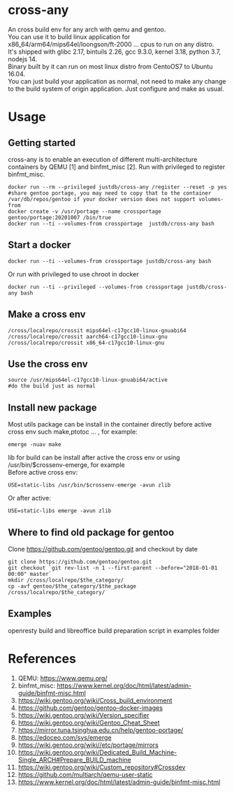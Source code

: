 # cross-any
An cross build env for any arch with qemu and gentoo.  
You can use it to build linux application for x86_64/arm64/mips64el/loongson/ft-2000 ... cpus to run on any distro.  
It's shipped with glibc 2.17, bintuils 2.26, gcc 9.3.0, kernel 3.18, python 3.7, nodejs 14.  
Binary built by it can run on most linux distro from CentoOS7 to Ubuntu 16.04.  
You can just build your application as normal, not need to make any change to the build system of origin application. Just configure and make as usual.   
# Usage
## Getting started
cross-any is to enable an execution of different multi-architecture containers by QEMU [1] and binfmt_misc [2].
Run with privileged to register binfmt_misc.
```shell
docker run --rm --privileged justdb/cross-any /register --reset -p yes
#share gentoo portage, you may need to copy that to the container /var/db/repos/gentoo if your docker version does not support volumes-from
docker create -v /usr/portage --name crossportage gentoo/portage:20201007 /bin/true
docker run --ti --volumes-from crossportage  justdb/cross-any bash
```
## Start a docker 
```shell
docker run --ti --volumes-from crossportage justdb/cross-any bash
```
Or run with privileged to use chroot in docker  
```shell
docker run --ti --privileged --volumes-from crossportage justdb/cross-any bash
```
## Make a cross env
```shell
/cross/localrepo/crossit mips64el-c17gcc10-linux-gnuabi64
/cross/localrepo/crossit aarch64-c17gcc10-linux-gnu
/cross/localrepo/crossit x86_64-c17gcc10-linux-gnu
```
## Use the cross env
```shell
source /usr/mips64el-c17gcc10-linux-gnuabi64/active
#do the build just as normal
```

## Install new package
Most utils package can be install in the container directly before active cross env such make,ptotoc ... , for example:   
```shell
emerge -nuav make
```
lib for build can be install after active the cross env or using /usr/bin/$crossenv-emerge, for example  
Before active cross env:  
```shell
USE=static-libs /usr/bin/$crossenv-emerge -avun zlib
```   
Or after active:  
```shell
USE=static-libs emerge -avun zlib
```
## Where to find old package for gentoo
Clone https://github.com/gentoo/gentoo.git and checkout by date  
```shell
git clone https://github.com/gentoo/gentoo.git
git checkout `git rev-list -n 1 --first-parent --before="2018-01-01 00:00" master`
mkdir /cross/localrepo/$the_category/
cp -avf gentoo/$the_category/$the_package  /cross/localrepo/$the_category/
```
## Examples
   openresty build and libreoffice build preparation script in examples folder
# References
1. QEMU: https://www.qemu.org/
1. binfmt_misc: https://www.kernel.org/doc/html/latest/admin-guide/binfmt-misc.html
1. https://wiki.gentoo.org/wiki/Cross_build_environment
1. https://github.com/gentoo/gentoo-docker-images
1. https://wiki.gentoo.org/wiki/Version_specifier
1. https://wiki.gentoo.org/wiki/Gentoo_Cheat_Sheet
1. https://mirror.tuna.tsinghua.edu.cn/help/gentoo-portage/
1. https://edoceo.com/sys/emerge
1. https://wiki.gentoo.org/wiki//etc/portage/mirrors
1. https://wiki.gentoo.org/wiki/Dedicated_Build_Machine-Single_ARCH#Prepare_BUILD_machine
1. https://wiki.gentoo.org/wiki/Custom_repository#Crossdev
1. https://github.com/multiarch/qemu-user-static
1. https://www.kernel.org/doc/html/latest/admin-guide/binfmt-misc.html